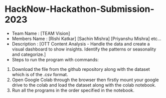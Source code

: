 # HackNow-Hackathon-Submission-2023

* Team Name : [TEAM Vision]
* Members Name : [Rishi Katkar] [Sachin Mishra] [Priyanshu Mishra] etc...
* Description : [OTT Content Analysis - Handle the data and create a visual dashboard to show insights. Identify the patterns or seasonality and categorize.]
* Steps to run the program with commands:
1) Download the file from the github repository along with the dataset which is of the .csv format.
2) Open Google Colab through the browser then firstly mount your google drive to the colab and load the dataset along with the colab notebook.
3) Run all the programs in the order specified in the notebook. 

